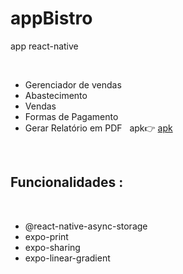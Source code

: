 # appBistro
app react-native

&nbsp;

 - Gerenciador de vendas
  - Abastecimento
  - Vendas
  - Formas de Pagamento
  - Gerar Relatório em PDF 
&nbsp;
apk:point_right:
[apk](https://drive.google.com/file/d/1XgBlm61e_UmVv5qAppUnqROhyfbElswM/view?usp=sharing)


   &nbsp;
   
   
  ## Funcionalidades :
   &nbsp;
 - @react-native-async-storage
 - expo-print
 - expo-sharing  
 - expo-linear-gradient
 